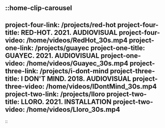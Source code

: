 ::home-clip-carousel
---
project-four-link: /projects/red-hot
project-four-title: RED-HOT. 2021. AUDIOVISUAL
project-four-video: /home/videos/RedHot_30s.mp4
project-one-link: /projects/guayec
project-one-title: GUAYEC. 2021. AUDIOVISUAL 
project-one-video: /home/videos/Guayec_30s.mp4
project-three-link: /projects/i-dont-mind
project-three-title: I DON'T MIND. 2018. AUDIOVISUAL
project-three-video: /home/videos/IDontMind_30s.mp4
project-two-link: /projects/lloro
project-two-title: LLORO. 2021. INSTALLATION
project-two-video: /home/videos/Lloro_30s.mp4
---
::
